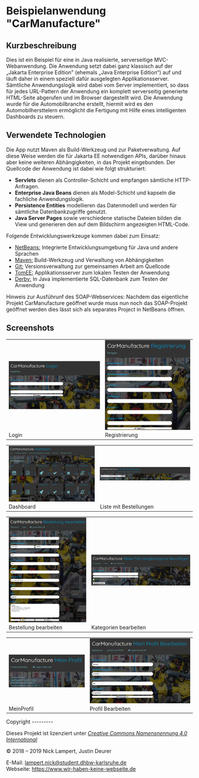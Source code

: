 Beispielanwendung "CarManufacture"
=========================

Kurzbeschreibung
----------------

Dies ist ein Beispiel für eine in Java realisierte, serverseitige MVC-Webanwendung.
Die Anwendung setzt dabei ganz klassisch auf der „Jakarta Enterprise Edition”
(ehemals „Java Enterprise Edition“) auf und läuft daher in einem speziell dafür
ausgelegten Applikationsserver. Sämtliche Anwendungslogik wird dabei vom Server
implementiert, so dass für jedes URL-Pattern der Anwendung ein komplett serverseitig
generierte HTML-Seite abgerufen und im Browser dargestellt wird. 
Die Anwendung wurde für die Automobilbranche erstellt, hiermit wird es den Automobilhersttelern ermöglicht die Fertigung mit Hilfe eines intelligenten Dashboards zu steuern.


Verwendete Technologien
-----------------------

Die App nutzt Maven als Build-Werkzeug und zur Paketverwaltung. Auf diese Weise
werden die für Jakarta EE notwendigen APIs, darüber hinaus aber keine weiteren
Abhängigkeiten, in das Projekt eingebunden. Der Quellcode der Anwendung ist dabei
wie folgt strukturiert:

 * **Servlets** dienen als Controller-Schicht und empfangen sämtliche HTTP-Anfragen.
 * **Enterprise Java Beans** dienen als Model-Schicht und kapseln die fachliche Anwendungslogik.
 * **Persistence Entities** modellieren das Datenmodell und werden für sämtliche Datenbankzugriffe genutzt.
 * **Java Server Pages** sowie verschiedene statische Dateien bilden die View und generieren den
   auf dem Bildschirm angezeigten HTML-Code.

Folgende Entwicklungswerkzeuge kommen dabei zum Einsatz:

 * [NetBeans:](https://netbeans.apache.org/) Integrierte Entwicklungsumgebung für Java und andere Sprachen
 * [Maven:](https://maven.apache.org/) Build-Werkzeug und Verwaltung von Abhängigkeiten
 * [Git:](https://git-scm.com/") Versionsverwaltung zur gemeinsamen Arbeit am Quellcode
 * [TomEE:](https://tomee.apache.org/) Applikationsserver zum lokalen Testen der Anwendung
 * [Derby:](https://db.apache.org/derby/) In Java implementierte SQL-Datenbank zum Testen der Anwendung
 
 Hinweis zur Ausführunf des SOAP-Webservices:
 Nachdem das eigentliche Projekt CarManufacture geöffnet wurde muss nun noch das SOAP-Projekt geöffnet werden dies lässt sich als separates Project in NetBeans öffnen.

Screenshots
-----------

<table style="max-width: 100%;">
    <tr>
        <td>
            <a href="Login.png">
                <img src="Login.png" style="display: block; width: 100%;" />
            </a>
        </td>
        <td>
            <a href="Registrierung.png">
                <img src="Registrierung.png" style="display: block; width: 100%;" />
            </a>
        </td>
    </tr>
    <tr>
        <td>
            Login
        </td>
        <td>
            Registrierung
        </td>
    </tr>
</table>

<table style="max-width: 100%;">
    <tr>
        <td>
            <a href="Dashboard.png">
                <img src="Dashboard.png" style="display: block; width: 100%;" />
            </a>
        </td>
        <td>
            <a href="Liste_Bestellungen.png">
                <img src="Liste_Bestellungen.png" style="display: block; width: 100%;" />
            </a>
        </td>
    </tr>
    <tr>
        <td>
            Dashboard
        </td>
        <td>
            Liste mit Bestellungen
        </td>
    </tr>
</table>

<table style="max-width: 100%;">
    <tr>
        <td>
            <a href="BestellungBearbeiten.png">
                <img src="BestellungBearbeiten.png" style="display: block; width: 100%;" />
            </a>
        </td>
        <td>
            <a href="Fahrzeugkategorie.png">
                <img src="Fahrzeugkategorie.png" style="display: block; width: 100%;" />
            </a>
        </td>
    </tr>
    <tr>
        <td>
            Bestellung bearbeiten
        </td>
        <td>
            Kategorien bearbeiten
        </td>
    </tr>
</table>

<table style="max-width: 100%;">
    <tr>
        <td>
            <a href="MeinProfil.png">
                <img src="MeinProfil.png" style="display: block; width: 100%;" />
            </a>
        </td>
        <td>
            <a href="ProfilBearbeiten.png">
                <img src="ProfilBearbeiten.png" style="display: block; width: 100%;" />
            </a>
        </td>
    </tr>
    <tr>
        <td>
            MeinProfil
        </td>
        <td>
            Profil Bearbeiten
        </td>
    </tr>
</table>
Copyright
---------

Dieses Projekt ist lizenziert unter
[_Creative Commons Namensnennung 4.0 International_](http://creativecommons.org/licenses/by/4.0/)

© 2018 – 2019 Nick Lampert, Justin Deurer <br/>

E-Mail: [lampert.nick@student.dhbw-karlsruhe.de](mailto:lampert.nick@student.dhbw-karlsruhe.de) <br/>
Webseite: https://www.wir-haben-keine-webseite.de
